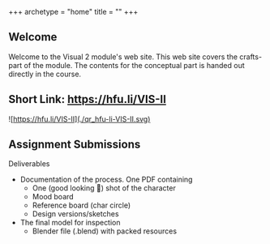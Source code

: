 +++
archetype = "home"
title = ""
+++

## Welcome

Welcome to the Visual 2 module's web site. This web site covers the crafts-part of the module. The contents for the conceptual part is handed out directly in the course.

## Short Link: https://hfu.li/VIS-II

![https://hfu.li/VIS-II](./qr_hfu-li-VIS-II.svg)



## Assignment Submissions

Deliverables

- Documentation of the process. One PDF containing
    - One (good looking 🙂) shot of the character
    - Mood board
    - Reference board (char circle)
    - Design versions/sketches
- The final model for inspection
    - Blender file (.blend) with packed resources


